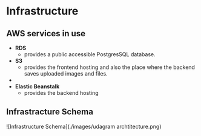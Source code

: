 # Infrastructure

## AWS services in use

- **RDS**
  - provides a public accessible PostgresSQL database.
- **S3**
  - provides the frontend hosting and also the place where the backend saves uploaded images and files.
- 
- **Elastic Beanstalk**
  - provides the backend hosting

## Infrastracture Schema

![Infrastructure Schema](./images/udagram archtitecture.png)
